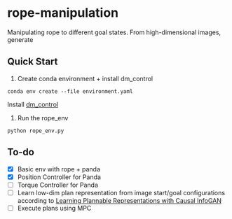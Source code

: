 # rope-manipulation

Manipulating rope to different goal states. From high-dimensional images, generate

## Quick Start

1. Create conda environment + install dm_control

```
conda env create --file environment.yaml
```

Install [dm_control](https://github.com/deepmind/dm_control#requirements-and-installation)

1. Run the rope_env

```
python rope_env.py
```

## To-do

- [x] Basic env with rope + panda
- [x] Position Controller for Panda
- [ ] Torque Controller for Panda
- [ ] Learn low-dim plan representation from image start/goal configurations according to [Learning Plannable Representations with Causal InfoGAN](https://arxiv.org/abs/1807.09341)
- [ ] Execute plans using MPC